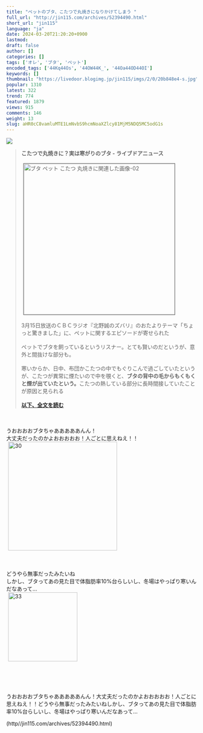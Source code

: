 ```yaml
---
title: "ペットのブタ、こたつで丸焼きになりかけてしまう "
full_url: "http://jin115.com/archives/52394490.html"
short_url: "jin115"
language: "ja"
date: 2024-03-20T21:20:20+0900
lastmod: 
draft: false
author: []
categories: []
tags: ['オレ', 'ブタ', 'ペット']
encoded_tags: ['44Kq44Os', '44OW44K_', '44Oa44OD44OI']
keywords: []
thumbnail: "https://livedoor.blogimg.jp/jin115/imgs/2/0/20b848e4-s.jpg"
popular: 1310
latest: 322
trend: 774
featured: 1879
views: 915
comments: 146
weight: 13
slug: aHR0cC8vamluMTE1LmNvbS9hcmNoaXZlcy81MjM5NDQ5MC5odG1s
---
```


![](https://livedoor.blogimg.jp/jin115/imgs/2/0/20b848e4-s.jpg)

<div><a name='more'></a> <blockquote><b>こたつで丸焼きに？実は寒がりのブタ - ライブドアニュース</b><br> <br> <img src='https//livedoor.blogimg.jp/jin115/imgs/f/a/faf0e3df.png' width='400' border='1' hspace='5' class='pict' alt='ブタ ペット こたつ 丸焼きに関連した画像-02'><br> <br> 3月15日放送のＣＢＣラジオ『北野誠のズバリ』のおたよりテーマ「ちょっと驚きました」に、ペットに関するエピソードが寄せられた<br> <br> ペットでブタを飼っているというリスナー。とても賢いのだというが、意外と間抜けな部分も。<br> <br> 寒いからか、日中、布団かこたつの中でもぐりこんで過ごしていたというが、こたつが異常に煙たいので中を覗くと、<b>ブタの背中の毛からもくもくと煙が出ていたという。</b>こたつの熱している部分に長時間接していたことが原因と見られる<br> <br> <a href='https//news.livedoor.com/article/detail/26069921/' target='_blank'><b>以下、全文を読む</b></a></blockquote><br> <br> うおおおおブタちゃあああああんん！<br> 大丈夫だったのかよおおおおお！人ごとに思えねえ！！<br> <img src='https//livedoor.blogimg.jp/jin115/imgs/f/6/f6052448.gif' alt='30' width='288' border='0' hspace='5' class='pict'><br> <br> <br> <br> どうやら無事だったみたいね<br> しかし、ブタってあの見た目で体脂肪率10%台らしいし、冬場はやっぱり寒いんだなあって…<br> <img src='https//livedoor.blogimg.jp/jin115/imgs/9/b/9bf13943.gif' alt='33' width='183' border='0' hspace='5' class='pict'><br> <br> <br> <br> <br> <p>うおおおおブタちゃあああああんん！大丈夫だったのかよおおおおお！人ごとに思えねえ！！どうやら無事だったみたいねしかし、ブタってあの見た目で体脂肪率10%台らしいし、冬場はやっぱり寒いんだなあって…</p></div>

(http//jin115.com/archives/52394490.html)
